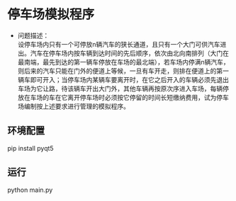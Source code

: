  # 停车场模拟程序
- 问题描述：  
	设停车场内只有一个可停放n辆汽车的狭长通道，且只有一个大门可供汽车进出。汽车在停车场内按车辆到达时间的先后顺序，依次由北向南排列（大门在最南端，最先到达的第一辆车停放在车场的最北端），若车场内停满n辆汽车，则后来的汽车只能在门外的便道上等候，一旦有车开走，则排在便道上的第一辆车即可开入；当停车场内某辆车要离开时，在它之后开入的车辆必须先退出车场为它让路，待该辆车开出大门外，其他车辆再按原次序进入车场，每辆停放在车场的车在它离开停车场时必须按它停留的时间长短缴纳费用，试为停车场编制按上述要求进行管理的模拟程序。
	
## 环境配置
pip install pyqt5

## 运行
python main.py
